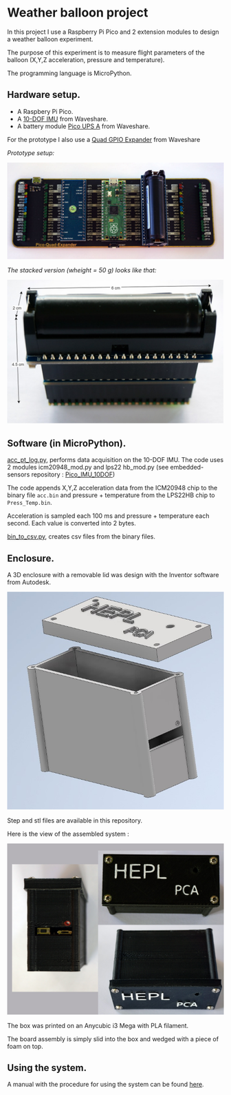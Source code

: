 # Weather balloon project

In this project I use a Raspberry Pi Pico and 2 extension modules to design a weather balloon experiment.

The purpose of this experiment is to measure flight parameters of the balloon (X,Y,Z acceleration, pressure and temperature).

The programming language is MicroPython.

## Hardware setup.

- A Raspbery Pi Pico.
- A [10-DOF IMU](https://www.waveshare.com/wiki/Pico-10DOF-IMU) from Waveshare.
- A battery module [Pico UPS A](https://www.waveshare.com/wiki/Pico-UPS-A) from Waveshare.

For the prototype I also use a [Quad GPIO Expander](https://www.waveshare.com/pico-quad-expander.htm) from Waveshare

*Prototype setup:*

![](ballon_proto.jpg)

*The stacked version (wheight = 50 g) looks like that:*

![](ballon_stack.jpg)

## Software (in MicroPython).

[acc_pt_log.py](acc_pt_log.py), performs data acquisition on the 10-DOF IMU. The code uses 2 modules icm20948_mod.py and
lps22 hb_mod.py (see embedded-sensors repository : [Pico_IMU_10DOF](https://github.com/pcamus/embedded-sensors/tree/main/Pico_IMU_10DOF/my_IMU_code))

The code appends X,Y,Z acceleration data from the ICM20948 chip to the binary file `acc.bin` and pressure + temperature from the LPS22HB chip to `Press_Temp.bin`.

Acceleration is sampled each 100 ms and pressure + temperature each second. Each value is converted into 2 bytes. 

[bin_to_csv.py](bin_to_csv.py), creates csv files from the binary files. 

## Enclosure.

A 3D enclosure with a removable lid was design with the Inventor software from Autodesk.

![](wb_box_3d.jpg)

Step and stl files are available in this repository.

Here is the view of the assembled system :

![](wb_box2.jpg)

The box was printed on an Anycubic i3 Mega with PLA filament.

The board assembly is simply slid into the box and wedged with a piece of foam on top.

## Using the system.

A manual with the procedure for using the system can be found [here](manual.md).

